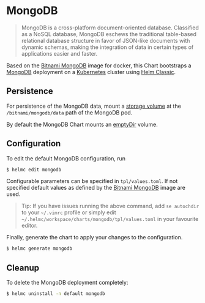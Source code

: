 # MongoDB

> MongoDB is a cross-platform document-oriented database. Classified as a NoSQL database, MongoDB eschews the traditional table-based relational database structure in favor of JSON-like documents with dynamic schemas, making the integration of data in certain types of applications easier and faster.

Based on the [Bitnami MongoDB](https://github.com/bitnami/bitnami-docker-mongodb) image for docker, this Chart bootstraps a [MongoDB](https://mongodb.com/) deployment on a [Kubernetes](http://kubernetes.io) cluster using [Helm Classic](https://helm.sh).

## Persistence

For persistence of the MongoDB data, mount a [storage volume](http://kubernetes.io/docs/user-guide/volumes/) at the `/bitnami/mongodb/data` path of the MongoDB pod.

By default the MongoDB Chart mounts an [emptyDir](http://kubernetes.io/docs/user-guide/volumes/#emptydir) volume.

## Configuration

To edit the default MongoDB configuration, run

```bash
$ helmc edit mongodb
```

Configurable parameters can be specified in `tpl/values.toml`. If not specified default values as defined by the [Bitnami MongoDB](https://github.com/bitnami/bitnami-docker-mongodb) image are used.

> Tip: If you have issues running the above command, add `se autochdir` to your `~/.vimrc` profile or simply edit `~/.helmc/workspace/charts/mongodb/tpl/values.toml` in your favourite editor.

Finally, generate the chart to apply your changes to the configuration.

```bash
$ helmc generate mongodb
```

## Cleanup

To delete the MongoDB deployment completely:

```bash
$ helmc uninstall -n default mongodb
```
